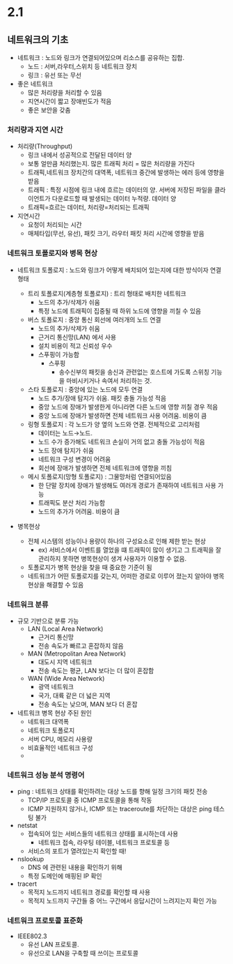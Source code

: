 # 2.1

## 네트워크의 기초

- 네트워크 : 노드와 링크가 연결되어있으며 리소스를 공유하는 집합.
    - 노드 : 서버,라우터,스위치 등 네트워크 장치
    - 링크 : 유선 또는 무선
- 좋은 네트워크
    - 많은 처리량을 처리할 수 있음
    - 지연시간이 짧고 장애빈도가 적음
    - 좋은 보안을 갖춤

### 처리량과 지연 시간

- 처리량(Throughput)
    - 링크 내에서 성공적으로 전달된 데이터 양
    - 보통 얼만큼 처리했는지. 많은 트래픽 처리 = 많은 처리량을 가진다
    - 트래픽,네트워크 장치간의 대역폭, 네트워크 중간에 발생하는 에러 등에 영향을 받음
    - 트래픽 : 특정 시점에 링크 내에 흐르는 데이터의 양. 서버에 저장된 파일을 클라이언트가 다운로드할 때 발생되는 데이터 누적량. 데이터 양
    - 트래픽=흐르는 데이터, 처리량=처리되는 트래픽
- 지연시간
    - 요청이 처리되는 시간
    - 매체타입(무선, 유선), 패킷 크기, 라우터 패킷 처리 시간에 영향을 받음

### 네트워크 토폴로지와 병목 현상

- 네트워크 토폴로지 : 노드와 링크가 어떻게 배치되어 있는지에 대한 방식이자 연결 형태
    - 트리 토폴로지(계층형 토폴로지) : 트리 형태로 배치한 네트워크
        - 노드의 추가/삭제가 쉬움
        - 특정 노드에 트래픽이 집중될 때 하위 노드에 영향을 끼칠 수 있음
    - 버스 토폴로지 : 중앙 통신 회선에 여러개의 노드 연결
        - 노드의 추가/삭제가 쉬움
        - 근거리 통신망(LAN) 에서 사용
        - 설치 비용이 적고 신뢰성 우수
        - 스푸핑이 가능함
            - 스푸핑
                - 송수신부의 패킷을 송신과 관련없는 호스트에 가도록 스위칭 기능을 마비시키거나 속여서 처리하는 것.
    - 스타 토폴로지 : 중앙에 있는 노드에 모두 연결
        - 노드 추가/장애 탐지가 쉬움. 패킷 충돌 가능성 적음
        - 중앙 노드에 장애가 발생한게 아니라면 다른 노드에 영향 끼칠 경우 적음
        - 중앙 노드에 장애가 발생하면 전체 네트워크 사용 어려움. 비용이 큼
    - 링형 토폴로지 : 각 노드가 양 옆의 노드와 연결. 전체적으로 고리처럼
        - 데이터는 노드→노드.
        - 노드 수가 증가해도 네트워크 손실이 거의 없고 충돌 가능성이 적음
        - 노드 장애 탐지가 쉬움
        - 네트워크 구성 변경이 어려움
        - 회선에 장애가 발생하면 전체 네트워크에 영향을 끼침
    - 메시 토폴로지(망형 토폴로지) : 그물망처럼 연결되어있음
        - 한 단말 장치에 장애가 발생해도 여러개 경로가 존재하여 네트워크 사용 가능
        - 트래픽도 분산 처리 가능함
        - 노드의 추가가 어려움. 비용이 큼

- 병목현상
    - 전체 시스템의 성능이나 용량이 하나의 구성요소로 인해 제한 받는 현상
        - ex) 서비스에서 이벤트를 열었을 떄 트래픽이 많이 생기고 그 트래픽을 잘 관리하지 못하면 병목현상이 생겨 사용자가 이용할 수 없음.
    - 토폴로지가 병목 현상을  찾을 때 중요한 기준이 됨
    - 네트워크가 어떤 토폴로지를 갖는지, 어떠한 경로로 이루어 졌는지 알아야 병목현상을 해결할 수 있음

### 네트워크 분류

- 규모 기반으로 분류 가능
    - LAN (Local Area Network)
        - 근거리 통신망
        - 전송 속도가 빠르고 혼잡하지 않음
    - MAN (Metropolitan Area Network)
        - 대도시 지역 네트워크
        - 전송 속도는 평균, LAN 보다는 더 많이 혼잡함
    - WAN (Wide Area Network)
        - 광역 네트워크
        - 국가, 대륙 같은 더 넓은 지역
        - 전송 속도는 낮으며, MAN 보다 더 혼잡
- 네트워크 병목 현상 주된 원인
    - 네트워크 대역폭
    - 네트워크 토폴로지
    - 서버 CPU, 메모리 사용량
    - 비효율적인 네트워크 구성
    - 

### 네트워크 성능 분석 명령어

- ping : 네트워크 상태를 확인하려는 대상 노드를 향해 일정 크기의 패킷 전송
    - TCP/IP 프로토콜 중 ICMP 프로토콜을 통해 작동
    - ICMP 지원하지 않거나, ICMP 또는 traceroute를 차단하는 대상은 ping 테스팅 불가
- netstat
    - 접속되어 있는 서비스들의 네트워크 상태를 표시하는데 사용
        - 네트워크 접속, 라우팅 테이블, 네트워크 프로토콜 등
    - 서비스의 포트가 열려있는지 확인할 때!
- nslookup
    - DNS 에 관련된 내용을 확인하기 위해
    - 특정 도메인에 매핑된 IP 확인
- tracert
    - 목적지 노드까지 네트워크 경로를 확인할 때 사용
    - 목적지 노드까지 구간들 중 어느 구간에서 응답시간이 느려지는지 확인 가능

### 네트워크 프로토콜 표준화

- IEEE802.3
    - 유선 LAN 프로토콜.
    - 유선으로 LAN을 구축할 때 쓰이는 프로토콜
